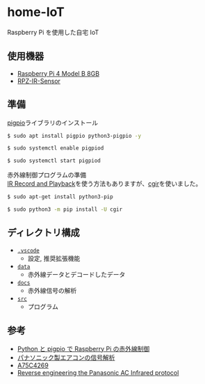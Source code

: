 # home-IoT

Raspberry Pi を使用した自宅 IoT

## 使用機器

- [Raspberry Pi 4 Model B 8GB](https://www.raspberrypi.com/products/raspberry-pi-4-model-b/)
- [RPZ-IR-Sensor](https://www.indoorcorgielec.com/products/rpz-ir-sensor/)

## 準備

[pigpio](http://abyz.me.uk/rpi/pigpio/index.html)ライブラリのインストール

```bash
$ sudo apt install pigpio python3-pigpio -y

$ sudo systemctl enable pigpiod

$ sudo systemctl start pigpiod
```

赤外線制御プログラムの準備  
[IR Record and Playback](http://abyz.me.uk/rpi/pigpio/examples.html#Python_irrp_py)を使う方法もありますが、[cgir](https://github.com/IndoorCorgi/cgir)を使いました。

```bash
$ sudo apt-get install python3-pip

$ sudo python3 -m pip install -U cgir
```

## ディレクトリ構成

- [`.vscode`](./vscode/)
  - 設定, 推奨拡張機能
- [`data`](./data/)
  - 赤外線データとデコードしたデータ
- [`docs`](./docs/)
  - 赤外線信号の解析
- [`src`](./src/)
  - プログラム

## 参考

- [Python と pigpio で Raspberry Pi の赤外線制御](https://www.indoorcorgielec.com/resources/raspberry-pi/python-pigpio-infrared/)
- [パナソニック製エアコンの信号解析](https://ak1211.com/7141/#%E3%83%91%E3%83%8A%E3%82%BD%E3%83%8B%E3%83%83%E3%82%AF%E8%A3%BD%E3%82%A8%E3%82%A2%E3%82%B3%E3%83%B3%E3%81%AE%E4%BF%A1%E5%8F%B7%E8%A7%A3%E6%9E%90)
- [A75C4269](https://github.com/wtks/A75C4269)
- [Reverse engineering the Panasonic AC Infrared protocol](https://www.analysir.com/blog/2014/12/27/reverse-engineering-panasonic-ac-infrared-protocol/)
